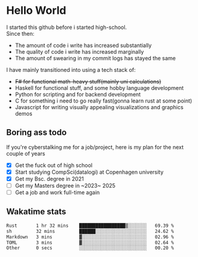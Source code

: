 # Hello World

I started this github before i started high-school.  
Since then:
- The amount of code i write has increased substantially
- The quality of code i write has increased marginally
- The amount of swearing in my commit logs has stayed the same

I have mainly transitioned into using a tech stack of:
- ~~F# for functional math-heavy stuff(mainly uni calculations)~~
- Haskell for functional stuff, and some hobby language development
- Python for scripting and for backend development
- C for something i need to go really fast(gonna learn rust at some point)
- Javascript for writing visually appealing visualizations and graphics demos

## Boring ass todo
If you're cyberstalking me for a job/project, here is my plan for the next couple of years
- [x] Get the fuck out of high school
- [x] Start studying CompSci(datalogi) at Copenhagen university
- [x] Get my Bsc. degree in 2021
- [ ] Get my Masters degree in ~2023~ 2025
- [ ] Get a job and work full-time again

## Wakatime stats
<!--START_SECTION:waka-->

```txt
Rust       1 hr 32 mins    █████████████████▒░░░░░░░   69.39 %
sh         32 mins         ██████░░░░░░░░░░░░░░░░░░░   24.62 %
Markdown   3 mins          ▓░░░░░░░░░░░░░░░░░░░░░░░░   02.96 %
TOML       3 mins          ▓░░░░░░░░░░░░░░░░░░░░░░░░   02.64 %
Other      0 secs          ░░░░░░░░░░░░░░░░░░░░░░░░░   00.20 %
```

<!--END_SECTION:waka-->
